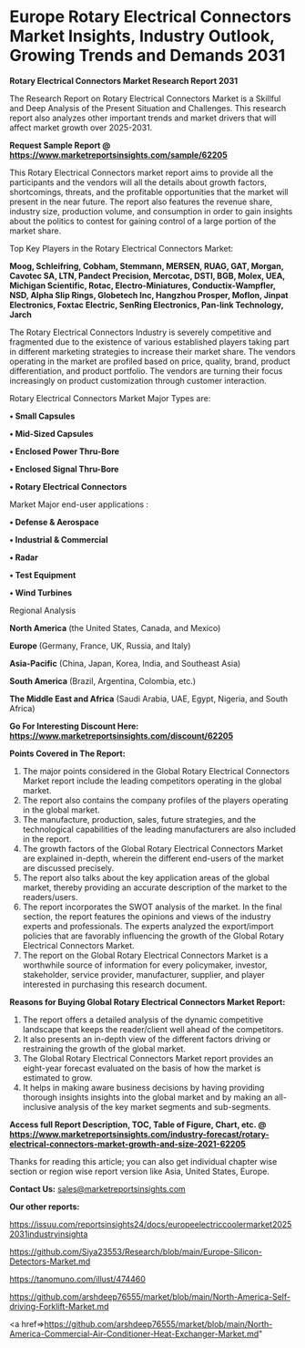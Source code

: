 # Europe Rotary Electrical Connectors Market Insights, Industry Outlook, Growing Trends and Demands 2031

<strong>Rotary Electrical Connectors Market Research Report 2031</strong>

The Research Report on Rotary Electrical Connectors Market is a Skillful and Deep Analysis of the Present Situation and Challenges. This research report also analyzes other important trends and market drivers that will affect market growth over 2025-2031.

<strong>Request Sample Report @ <a href=https://www.marketreportsinsights.com/sample/62205>https://www.marketreportsinsights.com/sample/62205</a></strong>

This Rotary Electrical Connectors market report aims to provide all the participants and the vendors will all the details about growth factors, shortcomings, threats, and the profitable opportunities that the market will present in the near future. The report also features the revenue share, industry size, production volume, and consumption in order to gain insights about the politics to contest for gaining control of a large portion of the market share.

Top Key Players in the Rotary Electrical Connectors Market:

<strong>Moog, Schleifring, Cobham, Stemmann, MERSEN, RUAG, GAT, Morgan, Cavotec SA, LTN, Pandect Precision, Mercotac, DSTI, BGB, Molex, UEA, Michigan Scientific, Rotac, Electro-Miniatures, Conductix-Wampfler, NSD, Alpha Slip Rings, Globetech Inc, Hangzhou Prosper, Moflon, Jinpat Electronics, Foxtac Electric, SenRing Electronics, Pan-link Technology, Jarch</strong>

The Rotary Electrical Connectors Industry is severely competitive and fragmented due to the existence of various established players taking part in different marketing strategies to increase their market share. The vendors operating in the market are profiled based on price, quality, brand, product differentiation, and product portfolio. The vendors are turning their focus increasingly on product customization through customer interaction.

Rotary Electrical Connectors Market Major Types are:

<strong>• Small Capsules

• Mid-Sized Capsules

• Enclosed Power Thru-Bore

• Enclosed Signal Thru-Bore

• Rotary Electrical Connectors</strong>

Market Major end-user applications :

<strong>• Defense & Aerospace

• Industrial & Commercial

• Radar

• Test Equipment

• Wind Turbines</strong>

Regional Analysis

</u><strong><b>North America</b></strong> (the United States, Canada, and Mexico)

<strong><b>Europe </b></strong>(Germany, France, UK, Russia, and Italy)

<strong><b>Asia-Pacific</b></strong> (China, Japan, Korea, India, and Southeast Asia)

<strong><b>South America</b></strong> (Brazil, Argentina, Colombia, etc.)

<strong><b>The Middle East and Africa</b></strong> (Saudi Arabia, UAE, Egypt, Nigeria, and South Africa)

<strong>Go For Interesting Discount Here: <a href=https://www.marketreportsinsights.com/discount/62205>https://www.marketreportsinsights.com/discount/62205</a></strong>

<strong>Points Covered in The Report:</strong>
<ol>
  <li>The major points considered in the Global Rotary Electrical Connectors Market report include the leading competitors operating in the global market.</li>
  <li>The report also contains the company profiles of the players operating in the global market.</li>
  <li>The manufacture, production, sales, future strategies, and the technological capabilities of the leading manufacturers are also included in the report.</li>
  <li>The growth factors of the Global Rotary Electrical Connectors Market are explained in-depth, wherein the different end-users of the market are discussed precisely.</li>
  <li>The report also talks about the key application areas of the global market, thereby providing an accurate description of the market to the readers/users.</li>
  <li>The report incorporates the SWOT analysis of the market. In the final section, the report features the opinions and views of the industry experts and professionals. The experts analyzed the export/import policies that are favorably influencing the growth of the Global Rotary Electrical Connectors Market.</li>
  <li>The report on the Global Rotary Electrical Connectors Market is a worthwhile source of information for every policymaker, investor, stakeholder, service provider, manufacturer, supplier, and player interested in purchasing this research document.</li>
</ol>
<strong>Reasons for Buying Global Rotary Electrical Connectors Market Report:</strong>

<ol>
  <li>The report offers a detailed analysis of the dynamic competitive landscape that keeps the reader/client well ahead of the competitors.</li>
  <li>It also presents an in-depth view of the different factors driving or restraining the growth of the global market.</li>
  <li>The Global Rotary Electrical Connectors Market report provides an eight-year forecast evaluated on the basis of how the market is estimated to grow.</li>
  <li>It helps in making aware business decisions by having providing thorough insights insights into the global market and by making an all-inclusive analysis of the key market segments and sub-segments.</li>
</ol>
<strong>Access full Report Description, TOC, Table of Figure, Chart, etc. @ <a href=https://www.marketreportsinsights.com/industry-forecast/rotary-electrical-connectors-market-growth-and-size-2021-62205>https://www.marketreportsinsights.com/industry-forecast/rotary-electrical-connectors-market-growth-and-size-2021-62205</a></strong>


Thanks for reading this article; you can also get individual chapter wise section or region wise report version like Asia, United States, Europe.

<strong>Contact Us:</strong>
sales@marketreportsinsights.com

<strong>Our other reports:</strong>

<a href=https://issuu.com/reportsinsights24/docs/europeelectriccoolermarket20252031industryinsighta>https://issuu.com/reportsinsights24/docs/europeelectriccoolermarket20252031industryinsighta</a>

<a href=https://github.com/Siya23553/Research/blob/main/Europe-Silicon-Detectors-Market.md>https://github.com/Siya23553/Research/blob/main/Europe-Silicon-Detectors-Market.md</a>

<a href=https://tanomuno.com/illust/474460>https://tanomuno.com/illust/474460</a>

<a href=https://github.com/arshdeep76555/market/blob/main/North-America-Self-driving-Forklift-Market.md>https://github.com/arshdeep76555/market/blob/main/North-America-Self-driving-Forklift-Market.md</a>

<a href=>https://github.com/arshdeep76555/market/blob/main/North-America-Commercial-Air-Conditioner-Heat-Exchanger-Market.md</a>"
